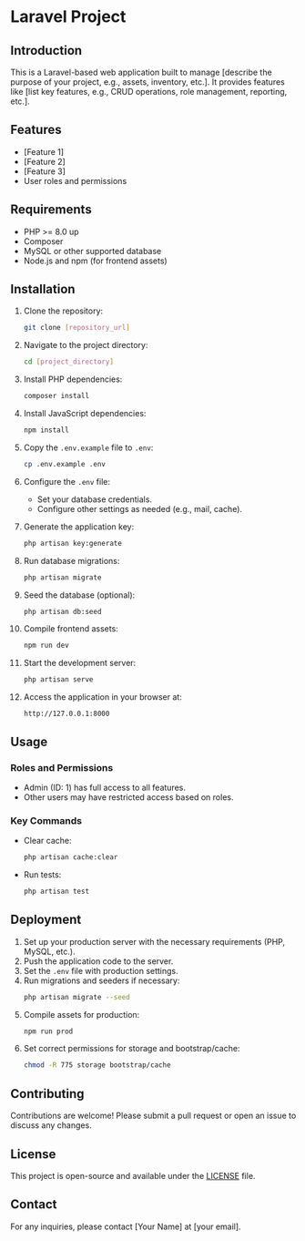 # Laravel Project

## Introduction
This is a Laravel-based web application built to manage [describe the purpose of your project, e.g., assets, inventory, etc.]. It provides features like [list key features, e.g., CRUD operations, role management, reporting, etc.].

## Features
- [Feature 1]
- [Feature 2]
- [Feature 3]
- User roles and permissions

## Requirements
- PHP >= 8.0 up
- Composer
- MySQL or other supported database
- Node.js and npm (for frontend assets)

## Installation

1. Clone the repository:
   ```bash
   git clone [repository_url]
   ```

2. Navigate to the project directory:
   ```bash
   cd [project_directory]
   ```

3. Install PHP dependencies:
   ```bash
   composer install
   ```

4. Install JavaScript dependencies:
   ```bash
   npm install
   ```

5. Copy the `.env.example` file to `.env`:
   ```bash
   cp .env.example .env
   ```

6. Configure the `.env` file:
   - Set your database credentials.
   - Configure other settings as needed (e.g., mail, cache).

7. Generate the application key:
   ```bash
   php artisan key:generate
   ```

8. Run database migrations:
   ```bash
   php artisan migrate
   ```

9. Seed the database (optional):
   ```bash
   php artisan db:seed
   ```

10. Compile frontend assets:
    ```bash
    npm run dev
    ```

11. Start the development server:
    ```bash
    php artisan serve
    ```

12. Access the application in your browser at:
    ```
    http://127.0.0.1:8000
    ```

## Usage

### Roles and Permissions
- Admin (ID: 1) has full access to all features.
- Other users may have restricted access based on roles.

### Key Commands
- Clear cache:
  ```bash
  php artisan cache:clear
  ```
- Run tests:
  ```bash
  php artisan test
  ```

## Deployment
1. Set up your production server with the necessary requirements (PHP, MySQL, etc.).
2. Push the application code to the server.
3. Set the `.env` file with production settings.
4. Run migrations and seeders if necessary:
   ```bash
   php artisan migrate --seed
   ```
5. Compile assets for production:
   ```bash
   npm run prod
   ```
6. Set correct permissions for storage and bootstrap/cache:
   ```bash
   chmod -R 775 storage bootstrap/cache
   ```

## Contributing
Contributions are welcome! Please submit a pull request or open an issue to discuss any changes.

## License
This project is open-source and available under the [LICENSE](/LICENSE) file.

## Contact
For any inquiries, please contact [Your Name] at [your email].
